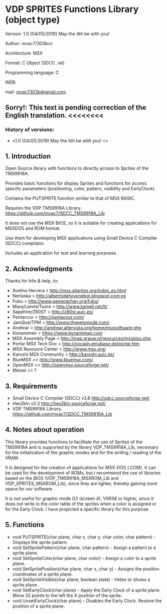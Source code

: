 # VDP SPRITES Functions Library (object type)

Version: 1.0 (04/05/2019) May the 4th be with you!

Author: mvac7/303bcn

Architecture: MSX

Format: C Object (SDCC .rel)

Programming language: C

WEB:
 
mail: mvac7303b@gmail.com



## Sorry!: This text is pending correction of the English translation. <<<<<<<<



### History of versions:
- v1.0 (04/05/2019) May the 4th be with you! <<current version>>


## 1. Introduction

Open Source library with functions to directly access to Sprites of the TMS9918A.

Provides basic functions for display Sprites and functions for access specific 
parameters (positioning, color, pattern, visibility and EarlyClock).

Contains the PUTSPRITE function similar to that of MSX BASIC.

Requires the VDP TMS9918A Library. https://github.com/mvac7/SDCC_TMS9918A_Lib

It does not use the MSX BIOS, so it is suitable for creating applications for 
MSXDOS and ROM format.
  
Use them for developing MSX applications using Small Device C Compiler (SDCC) compilator.

Includes an application for test and learning purposes.





## 2. Acknowledgments
  
Thanks for Info & help, to:

* Avelino Herrera > http://msx.atlantes.org/index_es.html
* Nerlaska > http://albertodehoyonebot.blogspot.com.es
* Fubu > http://www.gamerachan.org/fubu/
* Marq/Lieves!Tuore > http://www.kameli.net/lt/
* Sapphire/Z80ST > http://z80st.auic.es/
* Pentacour > http://pentacour.com/
* JamQue/TPM > http://www.thepetsmode.com/
* Andrear > http://andrear.altervista.org/home/msxsoftware.php
* Konamiman > https://www.konamiman.com
* MSX Assembly Page > http://map.grauw.nl/resources/msxbios.php
* Portar MSX Tech Doc > http://nocash.emubase.de/portar.htm
* MSX Resource Center > http://www.msx.org/
* Karoshi MSX Community > http://karoshi.auic.es/
* BlueMSX >> http://www.bluemsx.com/
* OpenMSX >> http://openmsx.sourceforge.net/
* Meisei  >> ?



## 3. Requirements

* Small Device C Compiler (SDCC) v3.6 http://sdcc.sourceforge.net/
* Hex2bin v2.2 http://hex2bin.sourceforge.net/ 
* VDP TMS9918A Library. https://github.com/mvac7/SDCC_TMS9918A_Lib



## 4. Notes about operation

This library provides functions to facilitate the use of Sprites of the TMS9918A 
and is supported by the library VDP_TMS9918A_Lib, necessary for the 
initialization of the graphic modes and for the writing / reading of the VRAM.

It is designed for the creation of applications for MSX-DOS (.COM). It can be 
used for the development of ROMs, but I recommend the use of libraries based on 
the BIOS (VDP_TMS9918A_MSXROM_Lib and VDP_SPRITES_MSXROM_Lib), since they are 
lighter, thereby gaining more space for our software.

It is not useful for graphic mode G3 (screen 4), V9938 or higher, since it does 
not write in the color table of the sprites when a color is assigned or for the 
Early Clock. I have projected a specific library for this purpose.



## 5. Functions

* void PUTSPRITE(char plane, char x, char y, char color, char pattern) - Displays the sprite pattern.
* void SetSpritePattern(char plane, char pattern) - Assign a pattern to a sprite plane.
* void SetSpriteColor(char plane, char color) - Assign a color to a sprite plane.
* void SetSpritePosition(char plane, char x, char y) - Assigns the position coordinates of a sprite plane.
* void SetSpriteVisible(char plane, boolean state) - Hides or shows a sprite plane.
* void SetEarlyClock(char plane) - Apply the Early Clock of a sprite plane. Move 32 points to the left the X position of the sprite.
* void UnsetEarlyClock(char plane) - Disables the Early Clock. Restore the position of a sprite plane.

